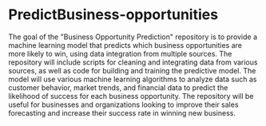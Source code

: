 # PredictBusiness-opportunities


The goal of the "Business Opportunity Prediction" repository is to provide a machine learning model that predicts which business opportunities are more likely to win, using data integration from multiple sources. The repository will include scripts for cleaning and integrating data from various sources, as well as code for building and training the predictive model. The model will use various machine learning algorithms to analyze data such as customer behavior, market trends, and financial data to predict the likelihood of success for each business opportunity. The repository will be useful for businesses and organizations looking to improve their sales forecasting and increase their success rate in winning new business.
